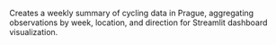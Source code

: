 Creates a weekly summary of cycling data in Prague, aggregating observations by week, location, and direction for Streamlit dashboard visualization.
